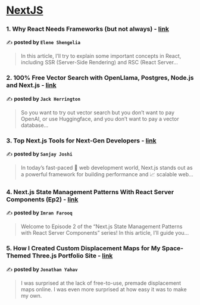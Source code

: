 
<h1><a href=https://medium.com/tag/nextjs/recommended target="_blank" rel="noopener noreferrer">NextJS</a></h1>
<h3>1. Why React Needs Frameworks (but not always) - <a href="https://medium.com/@EleneSh/why-react-needs-frameworks-but-not-always-7c6161b9628f" target="_blank" rel="noopener noreferrer">link</a></h3>

✍️ **posted by `Elene Shengelia`**

<blockquote>In this article, I’ll try to explain some important concepts in React, including SSR (Server-Side Rendering) and RSC (React Server…</blockquote>

<h3>2. 100% Free Vector Search with OpenLlama, Postgres, Node.js and Next.js - <a href="https://medium.com/javascript-in-plain-english/100-free-vector-search-with-openllama-postgres-nodejs-and-nextjs-e496856766f7" target="_blank" rel="noopener noreferrer">link</a></h3>

✍️ **posted by `Jack Herrington`**

<blockquote>So you want to try out vector search but you don’t want to pay OpenAI, or use Huggingface, and you don’t want to pay a vector database…</blockquote>

<h3>3. Top Next.js Tools for Next-Gen Developers - <a href="https://medium.com/@sanjay_joshi/top-next-js-tools-for-next-gen-developers-4b536c657f6a" target="_blank" rel="noopener noreferrer">link</a></h3>

✍️ **posted by `Sanjay Joshi`**

<blockquote>In today’s fast-paced 🚀 web development world, Next.js stands out as a powerful framework for building performance and 📈 scalable web…</blockquote>

<h3>4. Next.js State Management Patterns With React Server Components (Ep2) - <a href="https://medium.com/@imranfarooq0306/next-js-state-management-patterns-with-react-server-components-ep2-3a3ed9d354ed" target="_blank" rel="noopener noreferrer">link</a></h3>

✍️ **posted by `Imran Farooq`**

<blockquote>Welcome to Episode 2 of the “Next.js State Management Patterns with React Server Components” series! In this article, I’ll guide you…</blockquote>

<h3>5. How I Created Custom Displacement Maps for My Space-Themed Three.js Portfolio Site - <a href="https://medium.com/javascript-in-plain-english/how-i-created-custom-displacement-maps-for-my-space-themed-three-js-portfolio-site-642b52700941" target="_blank" rel="noopener noreferrer">link</a></h3>

✍️ **posted by `Jonathan Yahav`**

<blockquote>I was surprised at the lack of free-to-use, premade displacement maps online. I was even more surprised at how easy it was to make my own.</blockquote>

